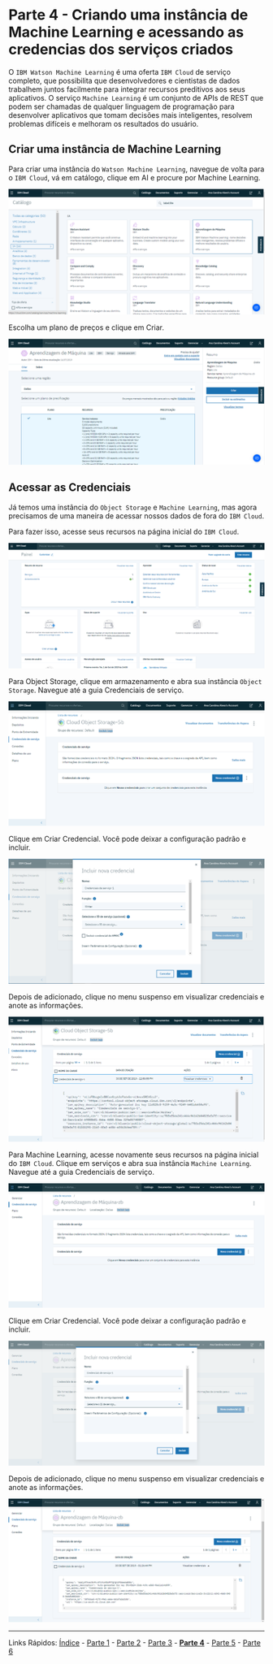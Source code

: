 # Parte 4 - Criando uma instância de Machine Learning e acessando as credencias dos serviços criados


O `IBM Watson Machine Learning` é uma oferta `IBM Cloud` de serviço completo, que possibilita que desenvolvedores e cientistas de dados trabalhem juntos facilmente para integrar recursos preditivos aos seus aplicativos. O serviço `Machine Learning` é um conjunto de APIs de REST que podem ser chamadas de qualquer linguagem de programação para desenvolver aplicativos que tomam decisões mais inteligentes, resolvem problemas difíceis e melhoram os resultados do usuário.

## Criar uma instância de Machine Learning

Para criar uma instância do `Watson Machine Learning`, navegue de volta para o `IBM Cloud`, vá em catálogo, clique em AI e procure por Machine Learning.

![machinelearning-encontrar](/content/images/machinelearning-1.png)


Escolha um plano de preços e clique em Criar.

![machinelearning-criar](/content/images/machinelearning-2.PNG)

## Acessar as Credenciais 

Já temos uma instância do `Object Storage` e `Machine Learning`, mas agora precisamos de uma maneira de acessar nossos dados de fora do `IBM Cloud`. 

Para fazer isso, acesse seus recursos na página inicial do `IBM Cloud`.

![painelrecursos](/content/images/painelrecursos-1.PNG)

Para Object Storage, clique em armazenamento e abra sua instância `Object Storage`. Navegue até a guia Credenciais de serviço.

![credentials-objectstorage](/content/images/cloudannotations-9.PNG)

Clique em Criar Credencial. Você pode deixar a configuração padrão e incluir.

![credentials-objectstorage](/content/images/cloudannotations-10.PNG)

Depois de adicionado, clique no menu suspenso em visualizar credenciais e anote as informações.

![credentials-objectstorage](/content/images/cloudannotations-11.png)


Para Machine Learning, acesse novamente seus recursos na página inicial do `IBM Cloud`. Clique em serviços e abra sua instância `Machine Learning`. Navegue até a guia Credenciais de serviço.

![machinelearning-credentials](/content/images/machinelearning-3.PNG)

Clique em Criar Credencial. Você pode deixar a configuração padrão e incluir.

![machinelearning-credentials-criar](/content/images/machinelearning-4.PNG)

Depois de adicionado, clique no menu suspenso em visualizar credenciais e anote as informações.

![machinelearning-credentials-visualizar](/content/images/machinelearning-5.PNG)

***
Links Rápidos:
[Índice](https://github.com/plcpinho/talknlabs/) - [Parte 1](/content/intro.md) - [Parte 2](/content/prereq.md) - [Parte 3](/content/md/cloudannotations.md) - **[Parte 4](/content/md/instancias.md)** - [Parte 5](/content/md/treinamento.md) - [Parte 6](/content/md/blockchain.md)
